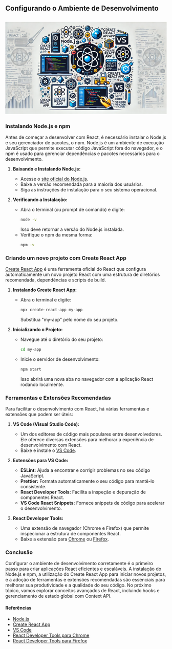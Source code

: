 ## Configurando o Ambiente de Desenvolvimento
![Componentes, Estado, e Props](../images/instalando-node-npm.webp)
---
### Instalando Node.js e npm

Antes de começar a desenvolver com React, é necessário instalar o Node.js e seu gerenciador de pacotes, o npm. Node.js é um ambiente de execução JavaScript que permite executar código JavaScript fora do navegador, e o npm é usado para gerenciar dependências e pacotes necessários para o desenvolvimento.

1. **Baixando e Instalando Node.js:**
   - Acesse o [site oficial do Node.js](https://nodejs.org/).
   - Baixe a versão recomendada para a maioria dos usuários.
   - Siga as instruções de instalação para o seu sistema operacional.

2. **Verificando a Instalação:**
   - Abra o terminal (ou prompt de comando) e digite:
     ```bash
     node -v
     ```
     Isso deve retornar a versão do Node.js instalada.
   - Verifique o npm da mesma forma:
     ```bash
     npm -v
     ```

### Criando um novo projeto com Create React App

[Create React App](https://create-react-app.dev/) é uma ferramenta oficial do React que configura automaticamente um novo projeto React com uma estrutura de diretórios recomendada, dependências e scripts de build.

1. **Instalando Create React App:**
   - Abra o terminal e digite:
     ```bash
     npx create-react-app my-app
     ```
     Substitua "my-app" pelo nome do seu projeto.

2. **Inicializando o Projeto:**
   - Navegue até o diretório do seu projeto:
     ```bash
     cd my-app
     ```
   - Inicie o servidor de desenvolvimento:
     ```bash
     npm start
     ```
     Isso abrirá uma nova aba no navegador com a aplicação React rodando localmente.

### Ferramentas e Extensões Recomendadas

Para facilitar o desenvolvimento com React, há várias ferramentas e extensões que podem ser úteis:

1. **VS Code (Visual Studio Code):**
   - Um dos editores de código mais populares entre desenvolvedores. Ele oferece diversas extensões para melhorar a experiência de desenvolvimento com React.
   - Baixe e instale o [VS Code](https://code.visualstudio.com/).

2. **Extensões para VS Code:**
   - **ESLint:** Ajuda a encontrar e corrigir problemas no seu código JavaScript.
   - **Prettier:** Formata automaticamente o seu código para mantê-lo consistente.
   - **React Developer Tools:** Facilita a inspeção e depuração de componentes React.
   - **VS Code React Snippets:** Fornece snippets de código para acelerar o desenvolvimento.

3. **React Developer Tools:**
   - Uma extensão de navegador (Chrome e Firefox) que permite inspecionar a estrutura de componentes React.
   - Baixe a extensão para [Chrome](https://chrome.google.com/webstore/detail/react-developer-tools) ou [Firefox](https://addons.mozilla.org/en-US/firefox/addon/react-devtools/).

### Conclusão

Configurar o ambiente de desenvolvimento corretamente é o primeiro passo para criar aplicações React eficientes e escaláveis. A instalação do Node.js e npm, a utilização do Create React App para iniciar novos projetos, e a adoção de ferramentas e extensões recomendadas são essenciais para melhorar sua produtividade e a qualidade do seu código. No próximo tópico, vamos explorar conceitos avançados de React, incluindo hooks e gerenciamento de estado global com Context API.

#### Referências
- [Node.js](https://nodejs.org/)
- [Create React App](https://create-react-app.dev/)
- [VS Code](https://code.visualstudio.com/)
- [React Developer Tools para Chrome](https://chrome.google.com/webstore/detail/react-developer-tools)
- [React Developer Tools para Firefox](https://addons.mozilla.org/en-US/firefox/addon/react-devtools/)